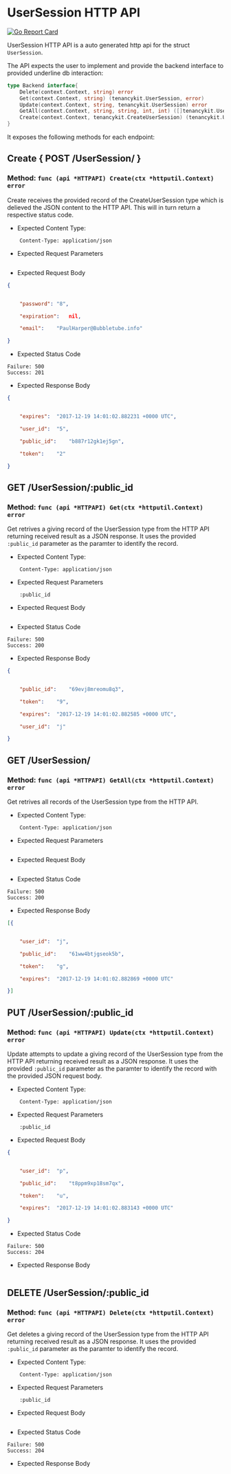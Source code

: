 UserSession HTTP API 
===============================

[![Go Report Card](https://goreportcard.com/badge/github.com/gokit/tenancykit/api/usersessionapi)](https://goreportcard.com/report/github.com/gokit/tenancykit/api/usersessionapi)

UserSession HTTP API is a auto generated http api for the struct `UserSession`.

The API expects the user to implement and provide the backend interface to provided underline db interaction:

```go
type Backend interface{
    Delete(context.Context, string) error
    Get(context.Context, string) (tenancykit.UserSession, error)
    Update(context.Context, string, tenancykit.UserSession) error
    GetAll(context.Context, string, string, int, int) ([]tenancykit.UserSession, int, error)
    Create(context.Context, tenancykit.CreateUserSession) (tenancykit.UserSession, error)
}
```

It exposes the following methods for each endpoint:

## Create { POST /UserSession/ }
### Method: `func (api *HTTPAPI) Create(ctx *httputil.Context) error`

Create receives the provided record of the CreateUserSession type which is delieved the 
JSON content to the HTTP API. This will in turn return a respective status code.

- Expected Content Type: 

```http
    Content-Type: application/json
```

- Expected Request Parameters

```
```

- Expected Request Body

```json
{


    "password":	"8",

    "expiration":	nil,

    "email":	"PaulHarper@Bubbletube.info"

}
```

- Expected Status Code

```
Failure: 500
Success: 201
```

- Expected Response Body

```json
{


    "expires":	"2017-12-19 14:01:02.882231 +0000 UTC",

    "user_id":	"5",

    "public_id":	"b887r12gk1ej5gn",

    "token":	"2"

}
```

## GET /UserSession/:public_id
### Method: `func (api *HTTPAPI) Get(ctx *httputil.Context) error`

Get retrives a giving record of the UserSession type from the HTTP API returning received result as a JSON
response. It uses the provided `:public_id` parameter as the paramter to identify the record.

- Expected Content Type: 

```http
    Content-Type: application/json
```

- Expected Request Parameters

```
    :public_id
```

- Expected Request Body

```json
```

- Expected Status Code

```
Failure: 500
Success: 200
```

- Expected Response Body

```json
{


    "public_id":	"69evj8mreomu8q3",

    "token":	"9",

    "expires":	"2017-12-19 14:01:02.882585 +0000 UTC",

    "user_id":	"j"

}
```

## GET /UserSession/
### Method: `func (api *HTTPAPI) GetAll(ctx *httputil.Context) error`

Get retrives all records of the UserSession type from the HTTP API.

- Expected Content Type: 

```http
    Content-Type: application/json
```

- Expected Request Parameters

```
```

- Expected Request Body

```json
```

- Expected Status Code

```
Failure: 500
Success: 200
```

- Expected Response Body

```json
[{


    "user_id":	"j",

    "public_id":	"61ww4btjgseok5b",

    "token":	"g",

    "expires":	"2017-12-19 14:01:02.882869 +0000 UTC"

}]
```

## PUT /UserSession/:public_id
### Method: `func (api *HTTPAPI) Update(ctx *httputil.Context) error`

Update attempts to update a giving record of the UserSession type from the HTTP API returning received result as a JSON
response. It uses the provided `:public_id` parameter as the paramter to identify the record with the provided JSON request body.

- Expected Content Type: 

```http
    Content-Type: application/json
```

- Expected Request Parameters

```
    :public_id
```

- Expected Request Body

```json
{


    "user_id":	"p",

    "public_id":	"t8ppm9xp18sm7qx",

    "token":	"u",

    "expires":	"2017-12-19 14:01:02.883143 +0000 UTC"

}
```

- Expected Status Code

```
Failure: 500
Success: 204
```


- Expected Response Body

```json
```

## DELETE /UserSession/:public_id
### Method: `func (api *HTTPAPI) Delete(ctx *httputil.Context) error`

Get deletes a giving record of the UserSession type from the HTTP API returning received result as a JSON
response. It uses the provided `:public_id` parameter as the paramter to identify the record.

- Expected Content Type: 

```http
    Content-Type: application/json
```

- Expected Request Parameters

```
    :public_id
```

- Expected Request Body

```json
```

- Expected Status Code

```
Failure: 500
Success: 204
```

- Expected Response Body

```json
```